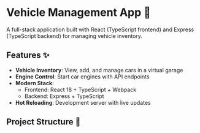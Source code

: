 # Vehicle Management App 🚗

A full-stack application built with React (TypeScript frontend) and Express (TypeScript backend) for managing vehicle inventory.

## Features ✨

- **Vehicle Inventory**: View, add, and manage cars in a virtual garage
- **Engine Control**: Start car engines with API endpoints
- **Modern Stack**: 
  - Frontend: React 18 + TypeScript + Webpack
  - Backend: Express + TypeScript
- **Hot Reloading**: Development server with live updates

## Project Structure 📂
